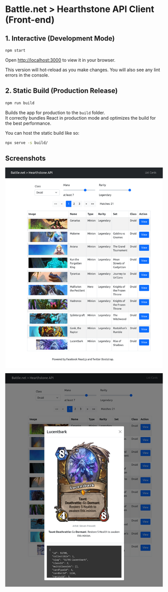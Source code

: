 # Battle.net > Hearthstone API Client (Front-end)

## 1. Interactive (Development Mode)

```bash
npm start
```

Open [http://localhost:3000](http://localhost:3000) to view it in your browser.

This version will hot-reload as you make changes.
You will also see any lint errors in the console.

## 2. Static Build (Production Release)

```bash
npm run build
```

Builds the app for production to the `build` folder.\
It correctly bundles React in production mode and optimizes the build for the best performance.

You can host the static build like so:

```bash
npx serve -s build/
```

## Screenshots

![screen1](screenshot1.png)

![screen2](screenshot2.png)